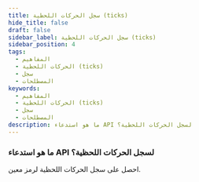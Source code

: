 ```yaml
---
title: سجل الحركات اللحظية (ticks)
hide_title: false
draft: false
sidebar_label: سجل الحركات اللحظية (ticks)
sidebar_position: 4
tags:
  - المفاهيم
  - الحركات اللحظية (ticks)
  - سجل
  - المصطلحات
keywords:
  - المفاهيم
  - الحركات اللحظية (ticks)
  - سجل
  - المصطلحات
description: ما هو استدعاء API لسجل الحركات اللحظية؟
---
```


### ما هو استدعاء API لسجل الحركات اللحظية؟

احصل على سجل الحركات اللحظية لرمز معين.
